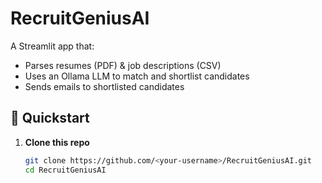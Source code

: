 # RecruitGeniusAI

A Streamlit app that:
- Parses resumes (PDF) & job descriptions (CSV)
- Uses an Ollama LLM to match and shortlist candidates
- Sends emails to shortlisted candidates

## 🚀 Quickstart

1. **Clone this repo**  
   ```bash
   git clone https://github.com/<your-username>/RecruitGeniusAI.git
   cd RecruitGeniusAI
